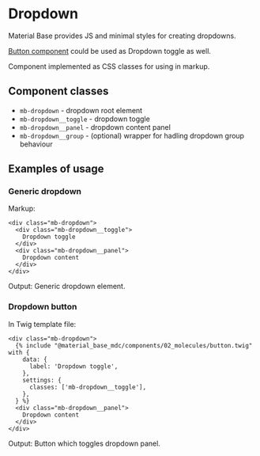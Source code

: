 Dropdown
========

Material Base provides JS and minimal styles for creating dropdowns.

[Button component](/components/button.md) could be used as Dropdown toggle as well.

Component implemented as CSS classes for using in markup.

Component classes
-----------------

* `mb-dropdown` - dropdown root element
* `mb-dropdown__toggle` - dropdown toggle
* `mb-dropdown__panel` - dropdown content panel
* `mb-dropdown__group` - (optional) wrapper for hadling dropdown group behaviour

Examples of usage
-----------------

### Generic dropdown

Markup:

~~~
<div class="mb-dropdown">
  <div class="mb-dropdown__toggle">
    Dropdown toggle
  </div>
  <div class="mb-dropdown__panel">
    Dropdown content
  </div>
</div>
~~~

Output: Generic dropdown element.

### Dropdown button

In Twig template file:

~~~
<div class="mb-dropdown">
  {% include "@material_base_mdc/components/02_molecules/button.twig" with {
    data: {
      label: 'Dropdown toggle',
    },
    settings: {
      classes: ['mb-dropdown__toggle'],
    },
  } %}
  <div class="mb-dropdown__panel">
    Dropdown content
  </div>
</div>
~~~

Output: Button which toggles dropdown panel.
